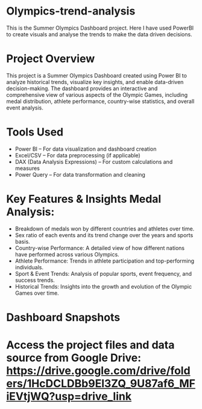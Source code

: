 # Olympics-trend-analysis
This is the Summer Olympics Dashboard project. Here I have used PowerBI to create visuals and analyse the trends to make the data driven decisions. 

# Project Overview 
This project is a Summer Olympics Dashboard created using Power BI to analyze historical trends, visualize key insights, and enable data-driven decision-making.
The dashboard provides an interactive and comprehensive view of various aspects of the Olympic Games, including medal distribution, athlete performance, country-wise statistics, and overall event analysis. 

# Tools Used 
* Power BI – For data visualization and dashboard creation 
* Excel/CSV – For data preprocessing (if applicable) 
* DAX (Data Analysis Expressions) – For custom calculations and measures 
* Power Query – For data transformation and cleaning 

# Key Features & Insights Medal Analysis: 
* Breakdown of medals won by different countries and athletes over time.
* Sex ratio of each events and its trend change over the years and sports basis.
* Country-wise Performance: A detailed view of how different nations have performed across various Olympics. 
* Athlete Performance: Trends in athlete participation and top-performing individuals. 
* Sport & Event Trends: Analysis of popular sports, event frequency, and success trends. 
* Historical Trends: Insights into the growth and evolution of the Olympic Games over time. 

# Dashboard Snapshots

# Access the project files and data source from Google Drive: https://drive.google.com/drive/folders/1HcDCLDBb9El3ZQ_9U87af6_MFiEVtjWQ?usp=drive_link
